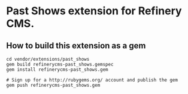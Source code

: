 # Past Shows extension for Refinery CMS.

## How to build this extension as a gem

    cd vendor/extensions/past_shows
    gem build refinerycms-past_shows.gemspec
    gem install refinerycms-past_shows.gem

    # Sign up for a http://rubygems.org/ account and publish the gem
    gem push refinerycms-past_shows.gem